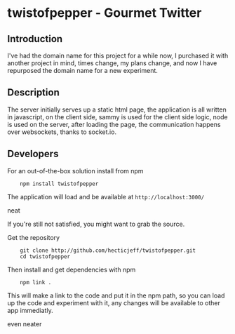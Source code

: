 twistofpepper - Gourmet Twitter
=================================

## Introduction

I've had the domain name for this project for a while now, I purchased it with another
project in mind, times change, my plans change, and now I have repurposed the domain name
for a new experiment.

## Description

The server initially serves up a static html page, the application is all 
written in javascript, on the client side, sammy is used for the client side logic,
node is used on the server, after loading the page, the communication happens over websockets,
thanks to socket.io.

## Developers

For an out-of-the-box solution install from npm

		npm install twistofpepper

The application will load and be available at `http://localhost:3000/`

neat

If you're still not satisfied, you might want to grab the source.

Get the repository

		git clone http://github.com/hecticjeff/twistofpepper.git
		cd twistofpepper

Then install and get dependencies with npm

		npm link .

This will make a link to the code and put it in the npm path, so you can load up the code and
experiment with it, any changes will be available to other app immediatly.

even neater
